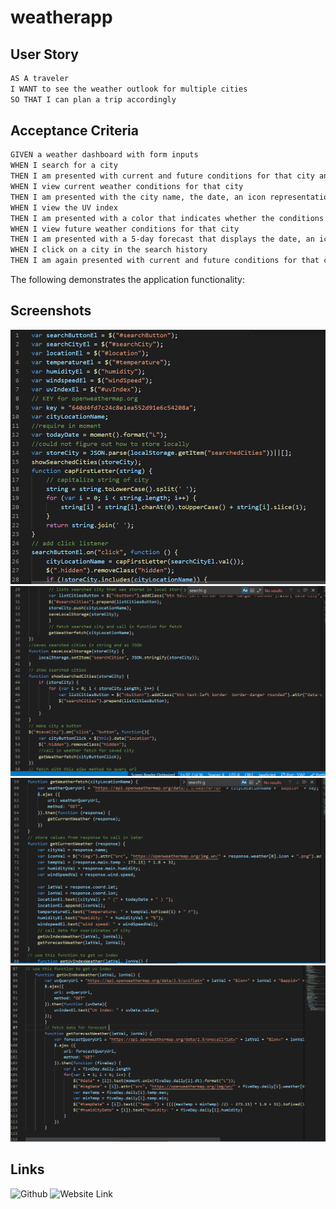  # weatherapp
 
## User Story

```md
AS A traveler
I WANT to see the weather outlook for multiple cities
SO THAT I can plan a trip accordingly
```

## Acceptance Criteria

```md
GIVEN a weather dashboard with form inputs
WHEN I search for a city
THEN I am presented with current and future conditions for that city and that city is added to the search history
WHEN I view current weather conditions for that city
THEN I am presented with the city name, the date, an icon representation of weather conditions, the temperature, the humidity, the wind speed, and the UV index
WHEN I view the UV index
THEN I am presented with a color that indicates whether the conditions are favorable, moderate, or severe
WHEN I view future weather conditions for that city
THEN I am presented with a 5-day forecast that displays the date, an icon representation of weather conditions, the temperature, the wind speed, and the humidity
WHEN I click on a city in the search history
THEN I am again presented with current and future conditions for that city

```

The following demonstrates the application functionality:

## Screenshots

![Screenshot](img/hw5ss.PNG)
![Screenshot](img/hw5ss1.PNG)
![Screenshot](img/hw5ss2.PNG)
![Screenshot](img/hw5ss3.PNG)

## Links

![Github](https://github.com/rileyale001/weatherapp)
![Website Link](https://rileyale001.github.io/weatherapp/)